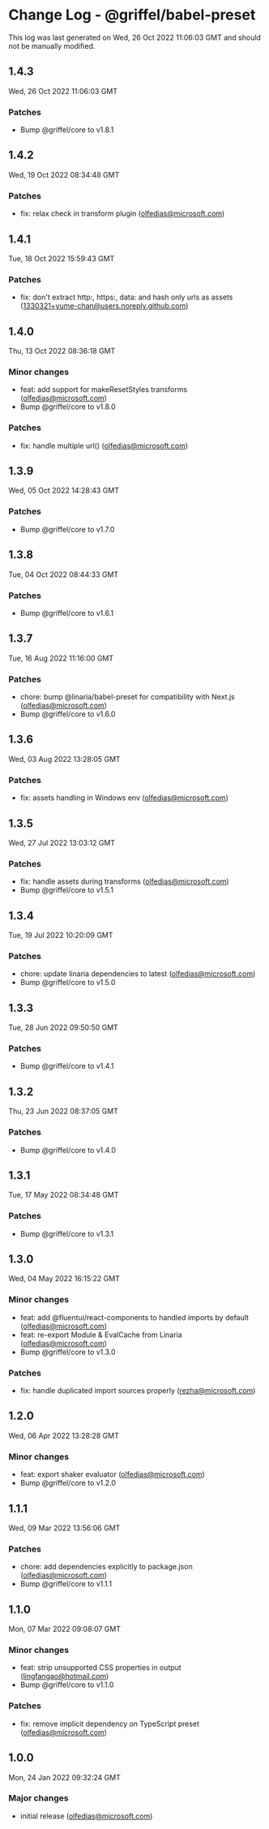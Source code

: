 # Change Log - @griffel/babel-preset

This log was last generated on Wed, 26 Oct 2022 11:06:03 GMT and should not be manually modified.

<!-- Start content -->

## 1.4.3

Wed, 26 Oct 2022 11:06:03 GMT

### Patches

- Bump @griffel/core to v1.8.1

## 1.4.2

Wed, 19 Oct 2022 08:34:48 GMT

### Patches

- fix: relax check in transform plugin (olfedias@microsoft.com)

## 1.4.1

Tue, 18 Oct 2022 15:59:43 GMT

### Patches

- fix: don't extract http:, https:, data: and hash only urls as assets (1330321+yume-chan@users.noreply.github.com)

## 1.4.0

Thu, 13 Oct 2022 08:36:18 GMT

### Minor changes

- feat: add support for makeResetStyles transforms (olfedias@microsoft.com)
- Bump @griffel/core to v1.8.0

### Patches

- fix: handle multiple url() (olfedias@microsoft.com)

## 1.3.9

Wed, 05 Oct 2022 14:28:43 GMT

### Patches

- Bump @griffel/core to v1.7.0

## 1.3.8

Tue, 04 Oct 2022 08:44:33 GMT

### Patches

- Bump @griffel/core to v1.6.1

## 1.3.7

Tue, 16 Aug 2022 11:16:00 GMT

### Patches

- chore: bump @linaria/babel-preset for compatibility with Next.js (olfedias@microsoft.com)
- Bump @griffel/core to v1.6.0

## 1.3.6

Wed, 03 Aug 2022 13:28:05 GMT

### Patches

- fix: assets handling in Windows env (olfedias@microsoft.com)

## 1.3.5

Wed, 27 Jul 2022 13:03:12 GMT

### Patches

- fix: handle assets during transforms (olfedias@microsoft.com)
- Bump @griffel/core to v1.5.1

## 1.3.4

Tue, 19 Jul 2022 10:20:09 GMT

### Patches

- chore: update linaria dependencies to latest (olfedias@microsoft.com)
- Bump @griffel/core to v1.5.0

## 1.3.3

Tue, 28 Jun 2022 09:50:50 GMT

### Patches

- Bump @griffel/core to v1.4.1

## 1.3.2

Thu, 23 Jun 2022 08:37:05 GMT

### Patches

- Bump @griffel/core to v1.4.0

## 1.3.1

Tue, 17 May 2022 08:34:48 GMT

### Patches

- Bump @griffel/core to v1.3.1

## 1.3.0

Wed, 04 May 2022 16:15:22 GMT

### Minor changes

- feat: add @fluentui/react-components to handled imports by default (olfedias@microsoft.com)
- feat: re-export Module & EvalCache from Linaria (olfedias@microsoft.com)
- Bump @griffel/core to v1.3.0

### Patches

- fix: handle duplicated import sources properly (rezha@microsoft.com)

## 1.2.0

Wed, 06 Apr 2022 13:28:28 GMT

### Minor changes

- feat: export shaker evaluator (olfedias@microsoft.com)
- Bump @griffel/core to v1.2.0

## 1.1.1

Wed, 09 Mar 2022 13:56:06 GMT

### Patches

- chore: add dependencies explicitly to package.json (olfedias@microsoft.com)
- Bump @griffel/core to v1.1.1

## 1.1.0

Mon, 07 Mar 2022 09:08:07 GMT

### Minor changes

- feat: strip unsupported CSS properties in output (lingfangao@hotmail.com)
- Bump @griffel/core to v1.1.0

### Patches

- fix: remove implicit dependency on TypeScript preset (olfedias@microsoft.com)

## 1.0.0

Mon, 24 Jan 2022 09:32:24 GMT

### Major changes

- initial release (olfedias@microsoft.com)
